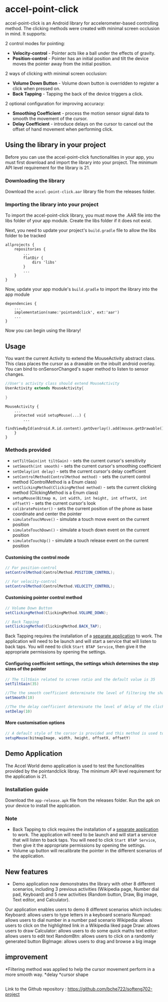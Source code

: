 # accel-point-click 
accel-point-click is an Android library for accelerometer-based controlling method. The clicking methods were created with minimal screen occlusion in mind. It supports:

2 control modes for pointing:
- **Velocity-control** - Pointer acts like a ball under the effects of gravity.
- **Position-control** - Pointer has an initial position and tilt the device moves the pointer away from the initial position.

2 ways of clicking with minimal screen occlusion:
- **Volume Down Button** - Volume down button is overridden to register a click when pressed on.
- **Back Tapping** - Tapping the back of the device triggers a click.

2 optional configuration for improving accuracy:
- **Smoothing Coefficient** - process the motion sensor signal data to smooth the movement of the cursor.
- **Delay Coefficient** - introduce delays on the cursor to cancel out the offset of hand movement when performing click.

## Using the library in your project
Before you can use the accel-point-click functionalities in your app, you must first download and import the library into your project. The minimum API level requirement for the library is 21.
### Downloading the library
Download the ```accel-point-click.aar``` library file from the releases folder.

### Importing the library into your project
To import the accel-point-click library, you must move the .AAR file into the libs folder of your app module. Create the libs folder if it does not exist.

Next, you need to update your project's ```build.gradle``` file to allow the libs folder to be tracked
```
allprojects {
    repositories {
        ...
        flatDir {
            dirs 'libs'
        }
        ...
    }
}
```

Now, update your app module's ```build.gradle``` to import the library into the app module
```
dependencies {
    ...
    implementation(name:'pointandclick', ext:'aar')
    ...
}
```

Now you can begin using the library!

## Usage

You want the current Activity to extend the MouseActivity abstract class. This class places the cursor as a drawable on the inbuilt android overlay.
You can bind to onSensorChanged's super method to listen to sensor changes.

``` java
//User's activity class should extend MouseActivity
UserActivity extends MouseActivity{
    
}
```

```
MouseActivity {
    ...
    protected void setupMouse(...) {
        ...
        findViewById(android.R.id.content).getOverlay().add(mouse.getDrawable());
    }
}
```
### Methods provided
- `setTiltGain(int tiltGain)` - sets the current cursor's sensitivity
- `setSmooth(int smooth)` - sets the current cursor's smoothing coefficient
- `setDelay(int delay)` - sets the current cursor's delay coefficient
- `setControlMethod(ControlMethod method)` - sets the current control method (ControlMethod is a Enum class)
- `setClickingMethod(ClickingMethod method)` - sets the current clicking method (ClickingMethod is a Enum class)
- `setupMouse(Bitmap m, int width, int height, int offsetX, int offsetY)` - sets the current cursor's look
- `calibratePointer()` - sets the current position of the phone as base coordinate and center the pointer
- `simulateTouchMove()` - simulate a touch move event on the current position
- `simulateTouchDown()` - simulate a touch down event on the current position
- `simulateTouchUp()` - simulate a touch release event on the current position

#### Customising the control mode
``` java
// For position-control
setControlMethod(ControlMethod.POSITION_CONTROL);

// For velocity-control
setControlMethod(ControlMethod.VELOCITY_CONTROL);

```

#### Customising pointer control method
```java
// Volume Down Button
setClickingMethod(ClickingMethod.VOLUME_DOWN);

// Back Tapping
setClickingMethod(ClickingMethod.BACK_TAP);

```
Back Tapping requires the installation of a [separate application](https://play.google.com/store/apps/details?id=com.prhlt.aemus.BoDTapService) to work. The application will need to be launch and will start a service that will listen to back taps.
You will need to click ```Start BTAP Service```, then give it the appropriate permissions by opening the settings.

#### Configuring coefficient settings, the settings which determines the step sizes of the pointer
``` java
// The tiltGain related to screen ratio and the default value is 35
setTiltGain(35)

//The the smooth coefficient determinate the level of filtering the shake. The default setting is no filtering.
setSmooth(10)

//The the delay coefficient determinate the level of delay of the clicking. The default setting is no delay.
setDelay(10)

```

#### More customisation options
```java
// A default style of the corsor is provided and this method is used to change the style of the cursor.
setupMouse(bitmapImage, width, height, offsetX, offsetY)

```

## Demo Application
The Accel World demo application is used to test the functionalities provided by the pointandclick libray. The minimum API level requirement for the application is 21.

### Installation guide
Download the ```app-release.apk``` file from the releases folder. Run the apk on your device to install the application.

### Note
* Back Tapping to click requires the installation of a [separate application](https://play.google.com/store/apps/details?id=com.prhlt.aemus.BoDTapService) to work. The application will need to be launch and will start a service that will listen to back taps.
You will need to click ```Start BTAP Service```, then give it the appropriate permissions by opening the settings.
* Volume up button will recalibrate the pointer in the different scenarios of the application.


## New features
* Demo application now demonstrates the library with other 8 different scenarios, including 3 previous activities (Wikipedia page, Number dial pad, Keyboard) and 5 new activities (Random button, Draw, Big image, Text editor, and Calculator). 

Our application enables users to demo 8 different scenarios which includes:
Keyboard: allows users to type letters in a keyboard scenario
Numpad: allows users to dial number in a number pad scenario
Wikipedia: allows users to click on the highlighted link in a Wikipedia liked page
Draw: allows users to draw 
Calculator: allows users to do some quick maths
text editor: allows users to edit text
RandomBtn: allows users to click on a randomly generated button
BigImage: allows users to drag and browse a big image

## improvement
*Filtering method was applied to help the cursor movement perform in a more smooth way. 
*delay 
*cursor shape 

##
Link to the Github repository : https://github.com/bche722/softeng702-project
